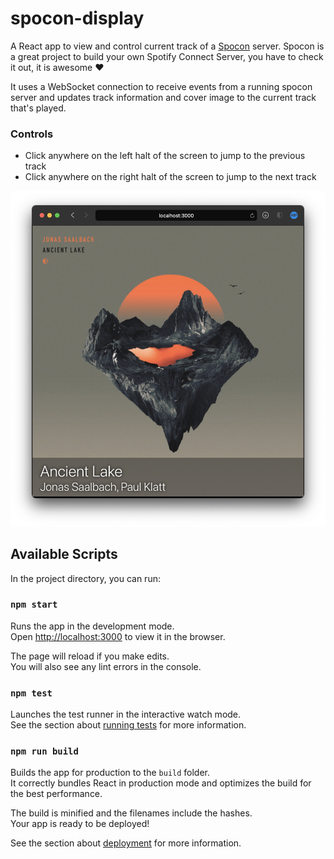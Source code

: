 # spocon-display
A React app to view and control current track of a [Spocon](https://github.com/spocon/spocon) server. Spocon is a great project to build your own Spotify Connect Server, you have to check it out, it is awesome ♥️

It uses a WebSocket connection to receive events from a running spocon server and updates track
information and cover image to the current track that's played.

### Controls
* Click anywhere on the left halt of the screen to jump to the previous track
* Click anywhere on the right halt of the screen to jump to the next track

![spocon-display](/docs/spocon-display.png)

## Available Scripts

In the project directory, you can run:

### `npm start`

Runs the app in the development mode.\
Open [http://localhost:3000](http://localhost:3000) to view it in the browser.

The page will reload if you make edits.\
You will also see any lint errors in the console.

### `npm test`

Launches the test runner in the interactive watch mode.\
See the section about [running tests](https://facebook.github.io/create-react-app/docs/running-tests) for more information.

### `npm run build`

Builds the app for production to the `build` folder.\
It correctly bundles React in production mode and optimizes the build for the best performance.

The build is minified and the filenames include the hashes.\
Your app is ready to be deployed!

See the section about [deployment](https://facebook.github.io/create-react-app/docs/deployment) for more information.
